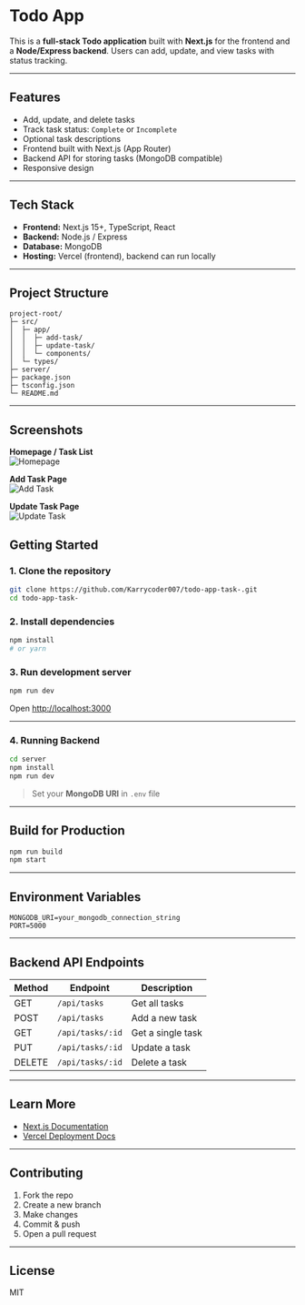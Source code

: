 # Todo App

This is a **full-stack Todo application** built with **Next.js** for the frontend and a **Node/Express backend**. Users can add, update, and view tasks with status tracking.

---

## Features

- Add, update, and delete tasks  
- Track task status: `Complete` or `Incomplete`  
- Optional task descriptions  
- Frontend built with Next.js (App Router)  
- Backend API for storing tasks (MongoDB compatible)  
- Responsive design

---

## Tech Stack

- **Frontend:** Next.js 15+, TypeScript, React  
- **Backend:** Node.js / Express  
- **Database:** MongoDB  
- **Hosting:** Vercel (frontend), backend can run locally

---

## Project Structure

```
project-root/
├─ src/
│  ├─ app/              
│  │  ├─ add-task/
│  │  ├─ update-task/
│  │  └─ components/
│  └─ types/             
├─ server/               
├─ package.json
├─ tsconfig.json
└─ README.md
```

---

## Screenshots

**Homepage / Task List**  
![Homepage](/homepage.png)

**Add Task Page**  
![Add Task](/add-task.png)

**Update Task Page**  
![Update Task](/update-task.png)


## Getting Started

### 1. Clone the repository

```bash
git clone https://github.com/Karrycoder007/todo-app-task-.git
cd todo-app-task-
```

### 2. Install dependencies

```bash
npm install
# or yarn
```

### 3. Run development server

```bash
npm run dev
```

Open [http://localhost:3000](http://localhost:3000)

---

### 4. Running Backend

```bash
cd server
npm install
npm run dev
```

> Set your **MongoDB URI** in `.env` file

---

## Build for Production

```bash
npm run build
npm start
```

---

## Environment Variables

```env
MONGODB_URI=your_mongodb_connection_string
PORT=5000
```

---

## Backend API Endpoints

| Method | Endpoint          | Description          |
|--------|-----------------|--------------------|
| GET    | `/api/tasks`     | Get all tasks       |
| POST   | `/api/tasks`     | Add a new task      |
| GET    | `/api/tasks/:id` | Get a single task   |
| PUT    | `/api/tasks/:id` | Update a task       |
| DELETE | `/api/tasks/:id` | Delete a task       |

---

## Learn More

- [Next.js Documentation](https://nextjs.org/docs)  
- [Vercel Deployment Docs](https://nextjs.org/docs/app/building-your-application/deploying)

---

## Contributing

1. Fork the repo  
2. Create a new branch  
3. Make changes  
4. Commit & push  
5. Open a pull request

---

## License

MIT
